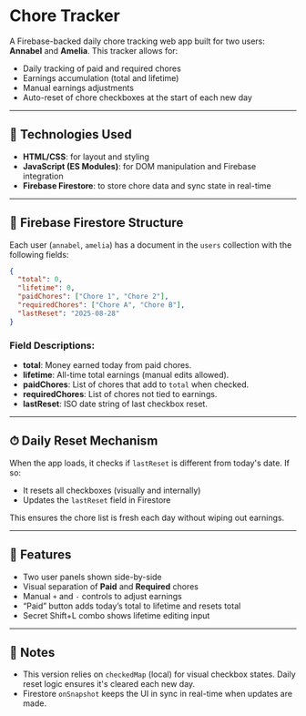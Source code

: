 # Chore Tracker

A Firebase-backed daily chore tracking web app built for two users: **Annabel** and **Amelia**. This tracker allows for:

- Daily tracking of paid and required chores
- Earnings accumulation (total and lifetime)
- Manual earnings adjustments
- Auto-reset of chore checkboxes at the start of each new day

---

## 🔧 Technologies Used

- **HTML/CSS**: for layout and styling
- **JavaScript (ES Modules)**: for DOM manipulation and Firebase integration
- **Firebase Firestore**: to store chore data and sync state in real-time

---

## 📁 Firebase Firestore Structure

Each user (`annabel`, `amelia`) has a document in the `users` collection with the following fields:

```json
{
  "total": 0,
  "lifetime": 0,
  "paidChores": ["Chore 1", "Chore 2"],
  "requiredChores": ["Chore A", "Chore B"],
  "lastReset": "2025-08-28"
}
```

### Field Descriptions:
- **total**: Money earned today from paid chores.
- **lifetime**: All-time total earnings (manual edits allowed).
- **paidChores**: List of chores that add to `total` when checked.
- **requiredChores**: List of chores not tied to earnings.
- **lastReset**: ISO date string of last checkbox reset.

---

## ⏱ Daily Reset Mechanism

When the app loads, it checks if `lastReset` is different from today's date. If so:
- It resets all checkboxes (visually and internally)
- Updates the `lastReset` field in Firestore

This ensures the chore list is fresh each day without wiping out earnings.

---

## 🧠 Features

- Two user panels shown side-by-side
- Visual separation of **Paid** and **Required** chores
- Manual `+` and `-` controls to adjust earnings
- “Paid” button adds today’s total to lifetime and resets total
- Secret Shift+L combo shows lifetime editing input

---

## 📌 Notes

- This version relies on `checkedMap` (local) for visual checkbox states. Daily reset logic ensures it's cleared each new day.
- Firestore `onSnapshot` keeps the UI in sync in real-time when updates are made.
